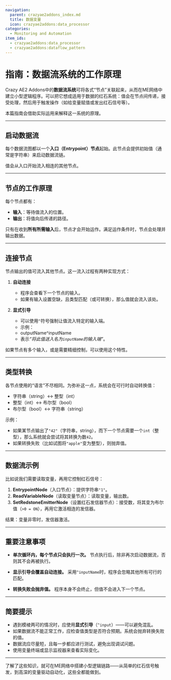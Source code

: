 ```yaml
---
navigation:
  parent: crazyae2addons_index.md
  title: 数据变量
  icon: crazyae2addons:data_processor
categories:
  - Monitoring and Automation
item_ids:
  - crazyae2addons:data_processor
  - crazyae2addons:dataflow_pattern
---
```


# 指南：数据流系统的工作原理

Crazy AE2 Addons中的**数据流系统**可将各式“节点”关联起来，从而在ME网络中建立小型逻辑程序。可以把它想成适用于数据的红石系统：值会在节点间传递，接受处理，然后用于触发操作（如给变量赋值或发出红石信号等）。

本篇指南会借助实际运用来解释这一系统的原理。

---

## 启动数据流

每个数据流图都以一个**入口（Entrypoint）节点**起始。此节点会提供初始值（通常是字符串）来启动数据流链。

值会从入口开始流入相连的其他节点。

---

## 节点的工作原理

每个节点都有：

* **输入**：等待值流入的位置。
* **输出**：将值向后传递的路径。

只有在收到**所有所需输入**后，节点才会开始运作。满足运作条件时，节点会处理并输出数据。

---

## 连接节点

节点输出的值可流入其他节点。这一流入过程有两种实现方式：

1. **自动连接**

    * 程序会查看下一个节点的输入。
    * 如果有输入设置空缺，且类型匹配（或可转换），那么值就会流入该处。

2. **显式引导**

    * 可以使用`^`符号强制让值流入特定的输入端。
    * 示例：
    - outputName^inputName
    - 表示&zwnj;*“将此值送入名为`inputName`的输入端”*。

如果节点有多个输入，或是需要精细控制，可以使用这个特性。

---

## 类型转换

各节点使用的“语言”不尽相同。为弥补这一点，系统会在可行时自动转换值：

* 字符串（string）↔ 整型（int）
* 整型（int）↔ 布尔型（bool）
* 布尔型（bool）↔ 字符串（string）

示例：

* 如果某节点输出了`"42"`（字符串，string），而下一个节点需要一个`int`（整型），那么系统就会尝试将其转换为数`42`。
* 如果转换失败（比如试图将`"apple"`变为整型），则抛弃值。

---

## 数据流示例

比如说我们需要读取变量，再用它控制红石信号：

1. **EntrypointNode**（入口节点）：提供字符串`"1"`。
2. **ReadVariableNode**（读取变量节点）：读取变量，输出数。
3. **SetRedstoneEmitterNode**（设置红石发信器节点）：接受数，将其变为布尔值（`>0 = ON`），再用它激活相连的发信器。

结果：变量非零时，发信器激活。

---

## 重要注意事项

* **单次循环内，每个节点只会执行一次。**
  节点执行后，除非再次启动数据流，否则其不会再被执行。

* **显示引导会覆盖自动连接。**
  采用`^inputName`时，程序会忽略其他所有可行的匹配。

* **转换失败会抛弃值。**
  程序本身不会终止，但值不会进入下一个节点。

---

## 简要提示

* 遇到模棱两可的情况时，应使用**显式引导**（`^input`）——可以避免混乱。
* 如果数据流不能正常工作，应检查值类型是否符合预期。系统会抛弃转换失败的值。
* 数据流应尽量短，且每一步都应进行测试，避免出现调试问题。
* 使用变量终端或显示监视器来查看实际变化。

---

了解了这些知识，就可在ME网络中搭建小型逻辑链路——从简单的红石信号触发，到高深的变量驱动自动化，这些全都能做到。
